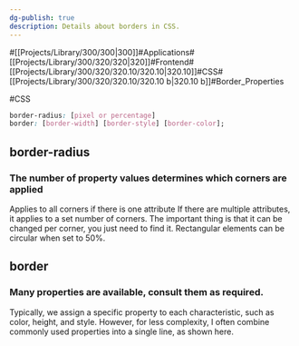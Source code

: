 ```yaml
---
dg-publish: true
description: Details about borders in CSS.
---
```

#[[Projects/Library/300/300\|300]]#Applications#[[Projects/Library/300/320/320\|320]]#Frontend#[[Projects/Library/300/320/320.10/320.10\|320.10]]#CSS#[[Projects/Library/300/320/320.10/320.10 b\|320.10 b]]#Border_Properties




#CSS 

```css
border-radius: [pixel or percentage]
border: [border-width] [border-style] [border-color];
```

## border-radius

### The number of property values determines which corners are applied
Applies to all corners if there is one attribute
If there are multiple attributes, it applies to a set number of corners.
The important thing is that it can be changed per corner, you just need to find it.
Rectangular elements can be circular when set to 50%.

## border

### Many properties are available, consult them as required.

Typically, we assign a specific property to each characteristic, such as color, height, and style. However, for less complexity, I often combine commonly used properties into a single line, as shown here.